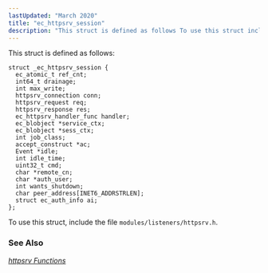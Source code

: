 ```yaml
---
lastUpdated: "March 2020"
title: "ec_httpsrv_session"
description: "This struct is defined as follows To use this struct include the file modules listeners httpsrv h Chapter 28 httpsrv Functions..."
---
```


This struct is defined as follows:

```
struct _ec_httpsrv_session {
  ec_atomic_t ref_cnt;
  int64_t drainage;
  int max_write;
  httpsrv_connection conn;
  httpsrv_request req;
  httpsrv_response res;
  ec_httpsrv_handler_func handler;
  ec_blobject *service_ctx;
  ec_blobject *sess_ctx;
  int job_class;
  accept_construct *ac;
  Event *idle;
  int idle_time;
  uint32_t cmd;
  char *remote_cn;
  char *auth_user;
  int wants_shutdown;
  char peer_address[INET6_ADDRSTRLEN];
  struct ec_auth_info ai;
};
```

To use this struct, include the file `modules/listeners/httpsrv.h`.

### <a name="idp39846576"></a> See Also

[*httpsrv Functions*](/momentum/3/3-api/3-api-httpsrv)